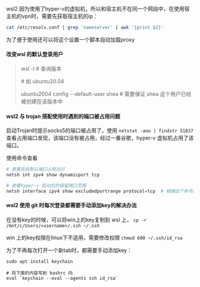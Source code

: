 wsl2 因为使用了hyper-v的虚拟机，所以和宿主机不在同一个网段中，在使用宿主机的vpn时，需要先获取宿主机的ip：

```bash
cat /etc/resolv.conf | grep 'nameserver' | awk '{print $2}'
```

为了便于使用还可以将这个设置一个脚本自动加载proxy



#### 改变wsl 的默认登录用户

> wsl -l # 查询版本
>
> \# 如 ubuntu20.04
>
> ubuntu2004 config --default-user shea # 需要保证 shea 这个用户已经被创建在该版本中



#### wsl2 与 trojan 搭配使用时遇到的端口被占用问题

启动Trojan时提示socks5的端口被占用了，使用 `netstat -ano | findstr 51837` 查看占用端口发现，该端口没有被占用，经过一番谷歌，hyper-v 虚拟机占用了该端口。

使用命令查看

```powershell
# 查看系统默认端口占用访问
netsh int ipv4 show dynamicport tcp

# 查看hyper-v 启动后的保留端口范围
netsh interface ipv4 show excludedportrange protocol=tcp  # 根据这个命令的输出，可以看到Trojan的默认socks5的端口是被占用了，所以更改Trojan默认的socks5的端口即可解决
```

#### wsl2 使用 git 时每次登录都需要手动添加key的解决办法

在没有key的时候，可以将win上的key复制到 wsl 上， `cp -r /mnt/c/Users/<username>/.ssh ~/.ssh`

win 上的key权限在linux下不适用，需要修改权限 `chmod 600 ~/.ssh/id_rsa`

为了不再每次打开一个新tab时，都需要手动添加key：

```
sudo apt install keychain

# 将下面的内容写到 bashrc 内
eval `keychain --eval --agents ssh id_rsa`
```

